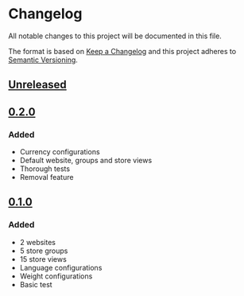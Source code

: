 # Changelog

All notable changes to this project will be documented in this file.

The format is based on [Keep a Changelog](http://keepachangelog.com/) and this project adheres to [Semantic Versioning](http://semver.org/).

## [Unreleased]

## [0.2.0]
### Added
- Currency configurations
- Default website, groups and store views
- Thorough tests
- Removal feature

## [0.1.0]
### Added
- 2 websites
- 5 store groups
- 15 store views
- Language configurations
- Weight configurations
- Basic test

[Unreleased]: https://github.com/shopgate/magento2-website-sample-data/compare/0.2.0...HEAD
[0.2.0]: https://github.com/shopgate/magento2-website-sample-data/compare/0.1.0...0.2.0
[0.1.0]: https://github.com/shopgate/magento2-website-sample-data/releases/tag/0.1.0
